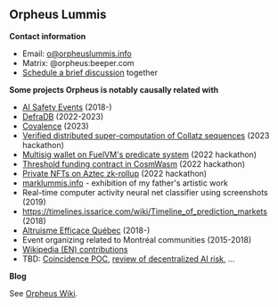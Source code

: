 ## Orpheus Lummis 

**Contact information**

- Email: [o@orpheuslummis.info](mailto:o@orpheuslummis.info)
- Matrix: @orpheus:beeper.com
- [Schedule a brief discussion](https://calendly.com/orpheuslummis/discussion30min) together

**Some projects Orpheus is notably causally related with**
- [AI Safety Events](https://aisafetyevents.org/) (2018-)
- [DefraDB](https://github.com/sourcenetwork/defradb/) (2022-2023)
- [Covalence](https://github.com/orpheuslummis/covalence) (2023)
- [Verified distributed super-computation of Collatz sequences](https://github.com/orpheuslummis/Collaptz) (2023 hackathon)
- [Multisig wallet on FuelVM's predicate system](https://fuel-labs.ghost.io/ethlisbon22-recap/) (2022 hackathon)
- [Threshold funding contract in CosmWasm](https://github.com/orpheuslummis/threshold-funding) (2022 hackathon)
- [Private NFTs on Aztec zk-rollup](https://ethglobal.com/showcase/dizkreet-4rvz2) (2022 hackathon)
- [marklummis.info](https://marklummis.info) - exhibition of my father's artistic work
- Real-time computer activity neural net classifier using screenshots (2019)
- https://timelines.issarice.com/wiki/Timeline_of_prediction_markets (2018)
- [Altruisme Efficace Québec](https://altruismeefficacequebec.org/) (2018-)
- Event organizing related to Montréal communities (2015-2018)
- [Wikipedia (EN) contributions](https://en.wikipedia.org/w/index.php?limit=500&title=Special%3AContributions&contribs=user&target=Orpheus+Lummis&namespace=&tagfilter=&start=&end=)
- TBD: [Coincidence POC](https://github.com/orpheuslummis/coincidence), [review of decentralized AI risk](https://github.com/orpheuslummis/decentralized-ai-risk-review), ...


**Blog**

See [Orpheus Wiki](https://wiki.orpheuslummis.info/).
